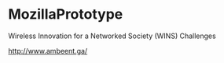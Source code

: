 # MozillaPrototype
Wireless Innovation for a Networked Society (WINS) Challenges

http://www.ambeent.ga/
